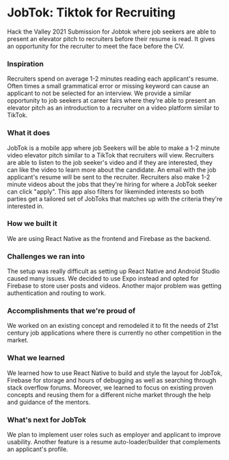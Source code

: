 # JobTok: Tiktok for Recruiting
 
Hack the Valley 2021 Submission for Jobtok where job seekers are able to present an elevator pitch to recruiters before their resume is read. It gives an opportunity for the recruiter to meet the face before the CV.

### Inspiration

Recruiters spend on average 1-2 minutes reading each applicant's resume. Often times a small grammatical error or missing keyword can cause an applicant to not be selected for an interview. We provide a similar opportunity to job seekers at career fairs where they're able to present an elevator pitch as an introduction to a recruiter on a video platform similar to TikTok.

### What it does
JobTok is a mobile app where job Seekers will be able to make a 1-2 minute video elevator pitch similar to a TikTok that recruiters will view. Recruiters are able to listen to the job seeker's video and if they are interested, they can like the video to learn more about the candidate. An email with the job applicant's resume will be sent to the recruiter. Recruiters also make 1-2 minute videos about the jobs that they're hiring for where a JobTok seeker can click "apply". This app also filters for likeminded interests so both parties get a tailored set of JobToks that matches up with the criteria they're interested in.

### How we built it
We are using React Native as the frontend and Firebase as the backend.

### Challenges we ran into
The setup was really difficult as setting up React Native and Android Studio caused many issues. We decided to use Expo instead and opted for Firebase to store user posts and videos. Another major problem was getting authentication and routing to work.

### Accomplishments that we're proud of
We worked on an existing concept and remodeled it to fit the needs of 21st century job applications where there is currently no other competition in the market.

### What we learned
We learned how to use React Native to build and style the layout for JobTok, Firebase for storage and hours of debugging as well as searching through stack overflow forums. Moreover, we learned to focus on existing proven concepts and reusing them for a different niche market through the help and guidance of the mentors.

### What's next for JobTok 
We plan to implement user roles such as employer and applicant to improve usability. Another feature is a resume auto-loader/builder that complements an applicant's profile.

